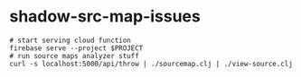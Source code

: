 # shadow-src-map-issues

```
# start serving cloud function
firebase serve --project $PROJECT
# run source maps analyzer stuff
curl -s localhost:5000/api/throw | ./sourcemap.clj | ./view-source.clj
```
